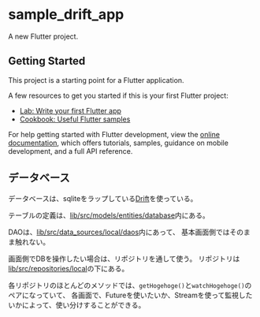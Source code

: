 # sample_drift_app

A new Flutter project.

## Getting Started

This project is a starting point for a Flutter application.

A few resources to get you started if this is your first Flutter project:

- [Lab: Write your first Flutter app](https://docs.flutter.dev/get-started/codelab)
- [Cookbook: Useful Flutter samples](https://docs.flutter.dev/cookbook)

For help getting started with Flutter development, view the
[online documentation](https://docs.flutter.dev/), which offers tutorials,
samples, guidance on mobile development, and a full API reference.


## データベース

データベースは、sqliteをラップしている[Drift](https://drift.simonbinder.eu/docs/)を使っている。

テーブルの定義は、[lib/src/models/entities/database](lib/src/models/entities/database)内にある。

DAOは、[lib/src/data_sources/local/daos](lib/src/data_sources/local/daos)内にあって、
基本画面側ではそのまま触れない。

画面側でDBを操作したい場合は、リポジトリを通して使う。
リポジトリは[lib/src/repositories/local](lib/src/repositories/local)の下にある。

各リポジトリのほとんどのメソッドでは、`getHogehoge()`と`watchHogehoge()`のペアになっていて、
各画面で、Futureを使いたいか、Streamを使って監視したいかによって、使い分けすることができる。
